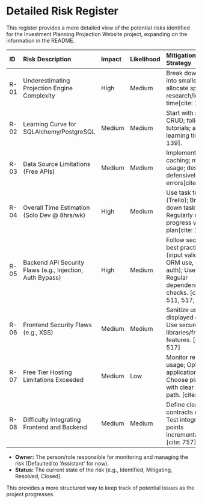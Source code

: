 # Detailed Risk Register

This register provides a more detailed view of the potential risks identified for the Investment Planning Projection Website project, expanding on the information in the README.

| ID  | Risk Description                               | Impact | Likelihood | Mitigation Strategy                                                              | Contingency Plan                                 | Owner     | Status     |
| :-- | :--------------------------------------------- | :----- | :--------- | :------------------------------------------------------------------------------- | :----------------------------------------------- | :-------- | :--------- |
| R-01| Underestimating Projection Engine Complexity   | High   | Medium     | Break down logic into smaller parts; allocate specific research/learning time[cite: 137]. | Simplify projection model for V1 if necessary[cite: 138]. | Assistant | Identified |
| R-02| Learning Curve for SQLAlchemy/PostgreSQL       | Medium | Medium     | Start with simple CRUD; follow tutorials; allocate learning time[cite: 139].      | Seek community help (Stack Overflow, forums)[cite: 140]. | Assistant | Identified |
| R-03| Data Source Limitations (Free APIs)            | Medium | Medium     | Implement caching; monitor usage; design defensively for API errors[cite: 141].    | Use small budget (€10/mo) for paid tier if vital[cite: 142].  | Assistant | Identified |
| R-04| Overall Time Estimation (Solo Dev @ 8hrs/wk) | High   | Medium     | Use task tracking (Trello); Break down tasks; Regularly review progress vs plan[cite: 144]. | Adjust scope (move Must->Should); Extend timeline[cite: 145]. | Assistant | Identified |
| R-05| Backend API Security Flaws (e.g., Injection, Auth Bypass) | High | Medium | Follow security best practices (input validation, ORM use, secure auth); Use HTTPS; Regular dependency checks. [cite: 502, 511, 517, 540] | Perform security testing (manual/automated); Isolate sensitive data if possible. | Assistant | Identified |
| R-06| Frontend Security Flaws (e.g., XSS)          | Medium | Medium | Sanitize user inputs displayed on UI; Use secure libraries/framework features. [cite: 517] | Implement Content Security Policy (CSP); Perform frontend security testing. | Assistant | Identified |
| R-07| Free Tier Hosting Limitations Exceeded         | Medium | Low        | Monitor resource usage; Optimize application; Choose platform with clear upgrade path. [cite: 890] | Allocate budget (€10/mo) for upgrade if necessary. [cite: 84] | Assistant | Identified |
| R-08| Difficulty Integrating Frontend and Backend    | Medium | Medium     | Define clear API contracts early; Test integration points incrementally. [cite: 757] | Allocate extra time for debugging integration issues. | Assistant | Identified |

* **Owner:** The person/role responsible for monitoring and managing the risk (Defaulted to 'Assistant' for now).
* **Status:** The current state of the risk (e.g., Identified, Mitigating, Resolved, Closed).

This provides a more structured way to keep track of potential issues as the project progresses.